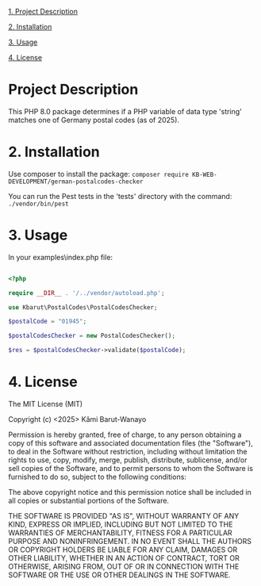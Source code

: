  [1. Project Description](#project-description)
 
 [2. Installation](#installation)
 
 [3. Usage](#usage)
 
 [4. License](#license)
 
# Project Description

This PHP 8.0 package determines if a PHP variable of data type 'string' matches one of Germany postal codes (as of 2025).

# 2. Installation

Use composer to install the package: `composer require KB-WEB-DEVELOPMENT/german-postalcodes-checker`

You can run the Pest tests in the 'tests' directory with the command: `./vendor/bin/pest`

# 3. Usage

In your examples\index.php file: 

```php

<?php

require __DIR__ . '/../vendor/autoload.php';

use Kbarut\PostalCodes\PostalCodesChecker;

$postalCode = "01945";

$postalCodesChecker = new PostalCodesChecker();

$res = $postalCodesChecker->validate($postalCode);

 ```
# 4. License 

The MIT License (MIT)

Copyright (c) <2025> Kâmi Barut-Wanayo

Permission is hereby granted, free of charge, to any person obtaining a copy of this software and associated documentation files (the "Software"), to deal in the Software without restriction, including without limitation the rights to use, copy, modify, merge, publish, distribute, sublicense, and/or sell copies of the Software, and to permit persons to whom the Software is furnished to do so, subject to the following conditions:

The above copyright notice and this permission notice shall be included in all copies or substantial portions of the Software.

THE SOFTWARE IS PROVIDED "AS IS", WITHOUT WARRANTY OF ANY KIND, EXPRESS OR IMPLIED, INCLUDING BUT NOT LIMITED TO THE WARRANTIES OF MERCHANTABILITY, FITNESS FOR A PARTICULAR PURPOSE AND NONINFRINGEMENT. IN NO EVENT SHALL THE AUTHORS OR COPYRIGHT HOLDERS BE LIABLE FOR ANY CLAIM, DAMAGES OR OTHER LIABILITY, WHETHER IN AN ACTION OF CONTRACT, TORT OR OTHERWISE, ARISING FROM, OUT OF OR IN CONNECTION WITH THE SOFTWARE OR THE USE OR OTHER DEALINGS IN THE SOFTWARE.
